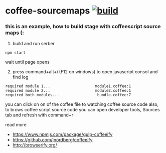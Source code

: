coffee-sourcemaps [![build](https://travis-ci.org/daggerok/coffee-sourcemaps.svg?branch=master)](https://travis-ci.org/daggerok/coffee-sourcemaps.svg?branch=master)
=================

### this is an example, how to build stage with coffeescript source maps (:

1. build and run serber

```
npm start
```

wait until page opens

2. press command+alt+i (F12 on windows) to open javascript consol and find log

```shell
required module 1...                    module1.coffee:1
required module 2...                    module2.coffee:1 
required both modules...                 bundle.coffee:7
```

you can click on on of the coffee file to watching coffee source code
also, to brows coffee script source code you can open developer tools, Sources tab and refresh with command+r

read more

- https://www.npmjs.com/package/gulp-coffeeify
- https://github.com/jnordberg/coffeeify
- http://browserify.org/
